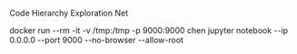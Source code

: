 Code Hierarchy Exploration Net


docker run --rm -it -v /tmp:/tmp -p 9000:9000 chen jupyter notebook --ip 0.0.0.0 --port 9000 --no-browser --allow-root